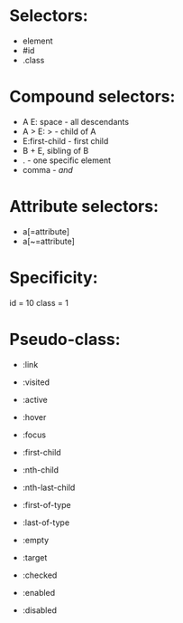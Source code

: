 # Selectors:
- element
- #id
- .class

# Compound selectors:
- A E: space - all descendants
- A > E: > - child of A
- E:first-child - first child
- B + E, sibling of B
- . - one specific element
- comma - *and*

# Attribute selectors:
- a[=attribute]
- a[~=attribute]

# Specificity:

id = 10
class = 1

# Pseudo-class:
- :link
- :visited
- :active
- :hover
- :focus

- :first-child
- :nth-child
- :nth-last-child
- :first-of-type
- :last-of-type
- :empty
- :target
- :checked
- :enabled
- :disabled


